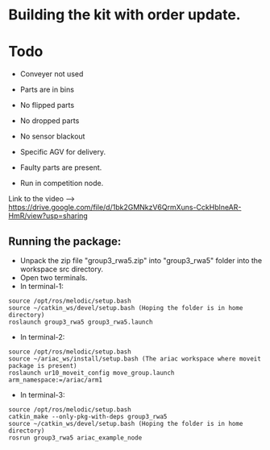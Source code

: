 # Building the kit with order update.

# Todo

- Conveyer not used
- Parts are in bins
- No flipped parts 
- No dropped parts
- No sensor blackout

- Specific AGV for delivery.
- Faulty parts are present.
- Run in competition node.

Link to the video --> https://drive.google.com/file/d/1bk2GMNkzV6QrmXuns-CckHblneAR-HmR/view?usp=sharing



## Running the package:

- Unpack the zip file "group3_rwa5.zip" into "group3_rwa5" folder into the workspace src directory.
- Open two terminals.
- In terminal-1:
```
source /opt/ros/melodic/setup.bash
source ~/catkin_ws/devel/setup.bash (Hoping the folder is in home directory)
roslaunch group3_rwa5 group3_rwa5.launch
```
- In terminal-2:
```
source /opt/ros/melodic/setup.bash
source ~/ariac_ws/install/setup.bash (The ariac workspace where moveit package is present)
roslaunch ur10_moveit_config move_group.launch arm_namespace:=/ariac/arm1
```
- In terminal-3:
```
source /opt/ros/melodic/setup.bash
catkin_make --only-pkg-with-deps group3_rwa5
source ~/catkin_ws/devel/setup.bash (Hoping the folder is in home directory)
rosrun group3_rwa5 ariac_example_node
```

	
